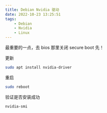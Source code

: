 ```yaml
---
title: Debian Nvidia 驱动
date: 2022-10-23 13:25:51
tags:
    - Debian
    - Nvidia
    - Linux
---
```

最重要的一点，去 bios 那里关闭 secure boot 先！<!--more-->

更新

```bash
sudo apt install nvidia-driver
```

重启

```bash
sudo reboot
```

验证是否安装成功

```bash
nvidia-smi
```



